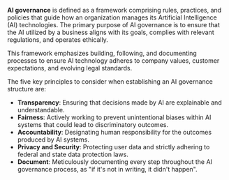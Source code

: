 **AI governance** is defined as a framework comprising rules, practices, and policies that guide how an organization manages its Artificial Intelligence (AI) technologies. The primary purpose of AI governance is to ensure that the AI utilized by a business aligns with its goals, complies with relevant regulations, and operates ethically.

This framework emphasizes building, following, and documenting processes to ensure AI technology adheres to company values, customer expectations, and evolving legal standards.

The five key principles to consider when establishing an AI governance structure are:

*   **Transparency**: Ensuring that decisions made by AI are explainable and understandable.
*   **Fairness**: Actively working to prevent unintentional biases within AI systems that could lead to discriminatory outcomes.
*   **Accountability**: Designating human responsibility for the outcomes produced by AI systems.
*   **Privacy and Security**: Protecting user data and strictly adhering to federal and state data protection laws.
*   **Document**: Meticulously documenting every step throughout the AI governance process, as "if it's not in writing, it didn't happen".
